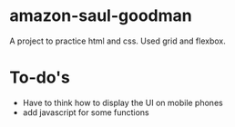 # amazon-saul-goodman

A project to practice html and css. Used grid and flexbox.

# To-do's
- Have to think how to display the UI on mobile phones
- add javascript for some functions
